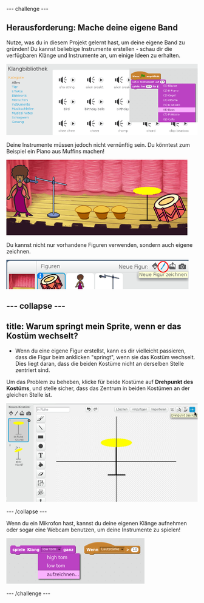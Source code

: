 \--- challenge \---

## Herausforderung: Mache deine eigene Band

Nutze, was du in diesem Projekt gelernt hast, um deine eigene Band zu gründen! Du kannst beliebige Instrumente erstellen - schau dir die verfügbaren Klänge und Instrumente an, um einige Ideen zu erhalten.

![Screenshot](images/band-ideas.png)

Deine Instrumente müssen jedoch nicht vernünftig sein. Du könntest zum Beispiel ein Piano aus Muffins machen!

![Screenshot](images/band-piano.png)

Du kannst nicht nur vorhandene Figuren verwenden, sondern auch eigene zeichnen.

![Screenshot](images/band-draw.png)

## \--- collapse \---

## title: Warum springt mein Sprite, wenn er das Kostüm wechselt?

+ Wenn du eine eigene Figur erstellst, kann es dir vielleicht passieren, dass die Figur beim anklicken "springt", wenn sie das Kostüm wechselt. Dies liegt daran, dass die beiden Kostüme nicht an derselben Stelle zentriert sind.

Um das Problem zu beheben, klicke für beide Kostüme auf **Drehpunkt des Kostüms**, und stelle sicher, dass das Zentrum in beiden Kostümen an der gleichen Stelle ist.

![Screenshot](images/band-center.png)

\--- /collapse \---

Wenn du ein Mikrofon hast, kannst du deine eigenen Klänge aufnehmen oder sogar eine Webcam benutzen, um deine Instrumente zu spielen!

![Screenshot](images/band-io.png)

\--- /challenge \---